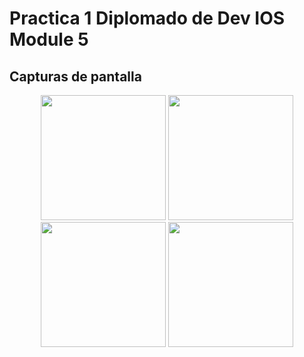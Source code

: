 # Practica 1 Diplomado de Dev IOS Module 5

## Capturas de pantalla

<p align="center">
  <img src="https://github.com/user-attachments/assets/385cd6b4-05b9-44db-ba29-181b7b5d598e" width="200"/>
  <img src="https://github.com/user-attachments/assets/ea628441-cf93-47c6-899b-5e92cf16647c" width="200"/>
  <img src="https://github.com/user-attachments/assets/6d06fbce-4c99-4e50-a316-4f4264431aa1" width="200"/>
  <img src="https://github.com/user-attachments/assets/d2e1d678-bc74-4273-8070-9ab301aeedd7" width="200"/>
</p>










